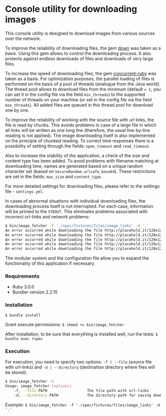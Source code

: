 # Console utility for downloading images
This console utility is designed to download images from various sources over the network.

To improve the reliability of downloading files, the gem [down](https://github.com/janko/down) was taken as a basis. Using this gem allows to control the downloading process. It also protects against endless downloads of files and downloads of very large files.

To increase the speed of downloading files, the gem [concurrent-ruby](https://github.com/ruby-concurrency/concurrent-ruby) was taken as a basis. For optimization purposes, the parallel loading of files is performed on the basis of a pool of threads (analogue from the Java world). The thread pool allows to download files from the minimum (default `= 2`, you can set it in the config file via the field `min_threads`) to the supported number of threads on your machine (or set in the config file via the field `max_threads`). All added files are queued in this thread pool for download one by one.

To improve the reliability of working with the source file with url links, the file is read by chunks. This avoids problems in case of a large file in which all links will be written as one long line (therefore, the usual line-by-line reading is not applied). The image downloading itself is also implemented on the principle of chunked reading. To correct time responses there is a possibility of setting through the fields: `open_timeout` and `read_timeout`.

Also to increase the stability of the application, a check of the size and content type has been added.
To avoid problems with filename matching at downloading time, names are generated based on a unique random character set (based on `SecureRandom.urlsafe_base64`). These restrictions are set in the fields: `max_size` and `content_type`.

For more detailed settings for downloading files, please refer to the settings file - `settings.yml`.

In cases of abnormal situations with individual downloading files, the downloading process itself is not interrupted. For each case, information will be printed to the `STDOUT`. This eliminates problems associated with incorrect url-links and network problems:
```sh
$ bin/image_fetcher -f './spec/fixtures/files/image_links' -d '.'
An error occurred while downloading the file http://placehold.it/120x120&text=image2: timed out waiting for connection to open
An error occurred while downloading the file http://placehold.it/120x120&text=image1: timed out waiting for connection to open
An error occurred while downloading the file http://placehold.it/120x120&text=image4: timed out waiting for connection to open
An error occurred while downloading the file http://placehold.it/120x120&text=image3: timed out waiting for connection to open
An error occurred while downloading the file http://placehold.it/120x120&text=image5: timed out waiting for connection to open
```

The modular system and the configuration file allow you to expand the functionality of this application if necessary.

### Requirements
- Ruby 3.0.0
- Bundler version 2.2.15

### Installation
`$ bundle install`

Grant execute permissions:
`$ chmod +x bin/image_fetcher`

After installation, to be sure that everything is installed well, run the tests:
`$ bundle exec rspec`

### Execution
For execution, you need to specify two options: `-f | --file` (source file with url-links) and `-d | --directory` (destination directory where files will be stored).  

```sh
$ bin/image_fetcher -h                                            
Usage: image_fetcher [options]
    -f, --file PATH                  The file path with url-links
    -d, --directory PATH             The directory path for saving downloaded image
```

Example:
`$ bin/image_fetcher -f './spec/fixtures/files/image_links' -d '.'`
